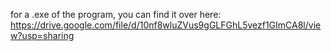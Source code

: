 for a .exe of the program, you can find it over here: 
https://drive.google.com/file/d/10nf8wluZVus9gGLFGhL5vezf1GImCA8l/view?usp=sharing
